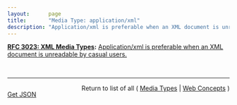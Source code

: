 ```yaml
---
layout:      page
title:       "Media Type: application/xml"
description: "Application/xml is preferable when an XML document is unreadable by casual users."
---
```


**[RFC 3023: XML Media Types](/specs/IETF/RFC/3023 "This document standardizes five new media types - text/xml, application/xml, text/xml-external-parsed-entity, application/xml-external-parsed-entity, and application/xml-dtd - for use in exchanging network entities that are related to the Extensible Markup Language (XML). This document also standardizes a convention (using the suffix '+xml') for naming media types outside of these five types when those media types represent XML MIME (Multipurpose Internet Mail Extensions) entities. XML MIME entities are currently exchanged via the HyperText Transfer Protocol on the World Wide Web, are an integral part of the WebDAV protocol for remote web authoring, and are expected to have utility in many domains."):** [Application/xml is preferable when an XML document is unreadable by casual users.](http://tools.ietf.org/html/rfc3023#section-3.2 "Read documentation for Media Type &#34;application/xml&#34;")

<br/>
<hr/>

<p style="float : left"><a href="application/xml.json" title="Get JSON representing this particular Web Concept">Get JSON</a></p>
<p style="text-align: right">Return to list of all ( <a href="../media-types">Media Types</a> | <a href="../">Web Concepts</a> )</p>
